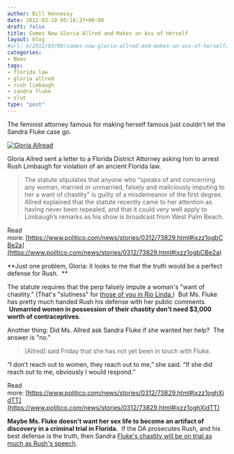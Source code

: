 ```yaml
---
author: Bill Hennessy
date: 2012-03-10 05:16:37+00:00
draft: false
title: Comes Now Gloria Allred and Makes an Ass of Herself
layout: blog
#url: e/2012/03/09/comes-now-gloria-allred-and-makes-an-ass-of-herself/
categories:
- News
tags:
- florida law
- gloria allred
- rush limbaugh
- sandra fluke
- slut
type: "post"
---
```


The feminist attorney famous for making herself famous just couldn't let the Sandra Fluke case go.

[![Gloria Allread](https://hennessysview.com/wp-content/uploads/2012/03/GloriaAllred-300x207.jpg)
](https://hennessysview.com/wp-content/uploads/2012/03/GloriaAllred.jpg)

Gloria Allred sent a letter to a Florida District Attorney asking him to arrest Rush Limbaugh for violation of an ancient Florida law.


> The statute stipulates that anyone who “speaks of and concerning any woman, married or unmarried, falsely and maliciously imputing to her a want of chastity” is guilty of a misdemeanor of the first degree. Allred explained that the statute recently came to her attention as having never been repealed, and that it could very well apply to Limbaugh’s remarks as his show is broadcast from West Palm Beach.

Read more: [https://www.politico.com/news/stories/0312/73829.html#ixzz1ogbCBe2a](https://www.politico.com/news/stories/0312/73829.html#ixzz1ogbCBe2a)


**Just one problem, Gloria: it looks to me that the truth would be a perfect defense for Rush.  **

The statute requires that the perp falsely impute a woman's "want of chastity." (That's "slutiness" for [those of you in Rio Linda.](https://www.rushlimbaugh.com/daily/2007/11/30/rio_linda_explained_for_those_in_rio_linda))  But Ms. Fluke has pretty much handed Rush his defense with her public comments.  **Unmarried women in possession of their chastity don't need $3,000 worth of contraceptives.**

Another thing: Did Ms. Allred ask Sandra Fluke if she wanted her help?  The answer is "no."


> [Allred] said Friday that she has not yet been in touch with Fluke.

“I don’t reach out to women, they reach out to me,” she said. “If she did reach out to me, obviously I would respond.”

Read more: [https://www.politico.com/news/stories/0312/73829.html#ixzz1oghXidTT](https://www.politico.com/news/stories/0312/73829.html#ixzz1oghXidTT)


**Maybe Ms. Fluke doesn't want her sex life to become an artifact of discovery in a criminal trial in Florida.**  If the DA prosecutes Rush, and his best defense is the truth, then Sandra [Fluke's chastity will be on trial as much as Rush's speech](https://hennessysview.com/news/how-rush-limbaugh-revived-chivalry/).


